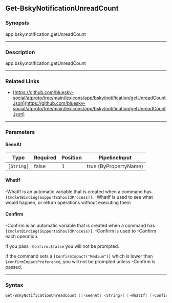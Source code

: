 Get-BskyNotificationUnreadCount
-------------------------------




### Synopsis
app.bsky.notification.getUnreadCount



---


### Description

app.bsky.notification.getUnreadCount



---


### Related Links
* [https://github.com/bluesky-social/atproto/tree/main/lexicons/app/bsky/notification/getUnreadCount.json](https://github.com/bluesky-social/atproto/tree/main/lexicons/app/bsky/notification/getUnreadCount.json)





---


### Parameters
#### **SeenAt**




|Type      |Required|Position|PipelineInput        |
|----------|--------|--------|---------------------|
|`[String]`|false   |1       |true (ByPropertyName)|



#### **WhatIf**
-WhatIf is an automatic variable that is created when a command has ```[CmdletBinding(SupportsShouldProcess)]```.
-WhatIf is used to see what would happen, or return operations without executing them
#### **Confirm**
-Confirm is an automatic variable that is created when a command has ```[CmdletBinding(SupportsShouldProcess)]```.
-Confirm is used to -Confirm each operation.

If you pass ```-Confirm:$false``` you will not be prompted.


If the command sets a ```[ConfirmImpact("Medium")]``` which is lower than ```$confirmImpactPreference```, you will not be prompted unless -Confirm is passed.



---


### Syntax
```PowerShell
Get-BskyNotificationUnreadCount [[-SeenAt] <String>] [-WhatIf] [-Confirm] [<CommonParameters>]
```
